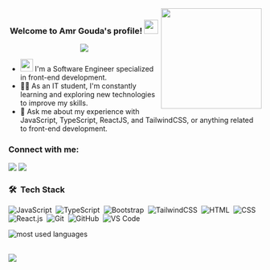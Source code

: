 <img width="200" align="right" src="https://media.giphy.com/media/M9gbBd9nbDrOTu1Mqx/giphy.gif">

<h3 align="center">
  Welcome to Amr Gouda's profile!
  <img src="https://media.giphy.com/media/hvRJCLFzcasrR4ia7z/giphy.gif" width="28">
</h3> 	
<p align="center">	
	<img src="https://readme-typing-svg.herokuapp.com?font=Time+New+Roman&color=%23C8BE25&size=25&center=true&vCenter=true&width=500&height=100&lines=Front-end+web+developer;Always+learning+new+things.">
</p>



- <picture><img src="https://github.com/7oSkaaa/7oSkaaa/blob/main/Images/about_me.gif?raw=true" width="25px"></picture> I'm a Software Engineer specialized in front-end development.
- 👨‍💻 As an IT student, I'm constantly learning and exploring new technologies to improve my skills.
- 💬 Ask me about my experience with JavaScript, TypeScript, ReactJS, and TailwindCSS, or anything related to front-end development.



<h3 align="left">Connect with me:</h3>
<a href="https://www.linkedin.com/in/amrmohamedgouda/" target="_blank"><img src="https://img.shields.io/badge/-Amr%20Gouda-0077B5?style=for-the-badge&logo=Linkedin&logoColor=white"/></a>
<a href="https://t.me/amrgooda" target="_blank"><img src="https://img.shields.io/badge/-Amr%20Gouda-0077B5?style=for-the-badge&logo=Telegram&logoColor=white"/></a>



### 🛠 &nbsp;Tech Stack
![JavaScript](https://img.shields.io/badge/-JavaScript-05122A?style=flat&logo=javascript)&nbsp;
![TypeScript](https://img.shields.io/badge/-TypeScript-05122A?style=flat&logo=typescript)&nbsp;
![Bootstrap](https://img.shields.io/badge/-Bootstrap-05122A?style=flat&logo=bootstrap&logoColor=563D7C)&nbsp;
![TailwindCSS](https://img.shields.io/badge/-TailwindCSS-05122A?style=flat&logo=TailwindCSS)&nbsp;
![HTML](https://img.shields.io/badge/-HTML-05122A?style=flat&logo=HTML5)&nbsp;
![CSS](https://img.shields.io/badge/-CSS-05122A?style=flat&logo=CSS3&logoColor=1572B6)&nbsp;
![React.js](https://img.shields.io/badge/-React-05122A?style=flat&logo=react)&nbsp;
![Git](https://img.shields.io/badge/-Git-05122A?style=flat&logo=git)&nbsp;
![GitHub](https://img.shields.io/badge/-GitHub-05122A?style=flat&logo=github)&nbsp;
![VS Code](https://img.shields.io/badge/-Visual%20Studio%20Code-05122A?style=flat&logo=visual-studio-code&logoColor=007ACC)&nbsp;



<img align="left" src="https://github-readme-stats.vercel.app/api/top-langs?username=3mrgouda&show_icons=true&locale=en&layout=compact&theme=radical" alt="most used languages" />

<br><br>

<a href="https://komarev.com/ghpvc/?username=3mrgouda&style=for-the-badge">
    <img src="https://komarev.com/ghpvc/?username=3mrgouda&style=for-the-badge">
</a>
